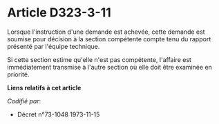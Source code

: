 # Article D323-3-11

Lorsque l'instruction d'une demande est achevée, cette demande est soumise pour décision à la section compétente compte tenu
du rapport présenté par l'équipe technique.

Si cette section estime qu'elle n'est pas compétente, l'affaire est immédiatement transmise à l'autre section où elle doit
être examinée en priorité.

**Liens relatifs à cet article**

_Codifié par_:

  - Décret n°73-1048 1973-11-15
